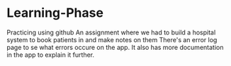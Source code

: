 # Learning-Phase
Practicing using github
An assignment where we had to build a hospital system to book patients in and make notes on them
There's an error log page to se what errors occure on the app.
It also has more documentation in the app to explain it further.
